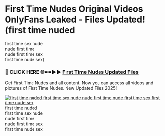 # First Time Nudes Original Videos 0nlyFans Leaked - Files Updated! (first time nuded<br>
first time sex nude<br>
nude first time<br>
nude first time sex<br>
first time nude sex)

<h3>🔴 CLICK HERE 🌐==►► <a href="https://tinyurl.com/2p9ay9w9" rel="nofollow">First Time Nudes Updated Files</a></h3>

Get First Time Nudes and all content. Now you can access all videos and pictures of First Time Nudes. New Updated Files 2025!

[![first time nuded<br>
first time sex nude<br>
nude first time<br>
nude first time sex<br>
first time nude sex](https://i.imgur.com/KQgVmj3.gif)](https://tinyurl.com/2p9ay9w9)
first time nuded<br>
first time sex nude<br>
nude first time<br>
nude first time sex<br>
first time nude sex